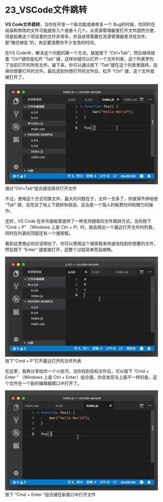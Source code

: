 # 23_VSCode文件跳转

**VS Code文件跳转**，当你在开发一个新功能或者修复一个 Bug的时候，你同时在阅读和修改的文件可能就有几个或者十几个。从资源管理器里打开文件固然方便，但是如果这个项目里的文件非常多，并且经常需要在资源管理器里寻找文件，那“眼花缭乱”的，肯定要浪费你不少宝贵的时间。

在VS Code中，解决这个问题的第一个方法，就是按下 “Ctrl+Tab”，然后继续按着 “Ctrl”键但是松开 “Tab” 键，这样你就可以打开一个文件列表，这个列表罗列了当前打开的所有文件。接下来，你可以通过按下 “Tab”键在这个列表里跳转，选择你想要打开的文件。最后选到你想打开的文件后，松开 “Ctrl” 键，这个文件就被打开了。

![通过“Ctrl+Tab”组合键选择并打开文件](image/ctrl-tab-select-open-file.gif)
通过“Ctrl+Tab”组合键选择并打开文件

不过，使用这个方式切换文件，最大的问题在于，文件一旦多了，你就得不停地按 “Tab” 键，没完没了地上下跳转和挑选，这会是一个恼人的耗费时间和眼力的操作。

还好，VS Code 在命令面板里提供了一种支持搜索的文件跳转方式。当你按下 “Cmd + P” （Windows 上是 Ctrl + P）时，就会跳出一个最近打开文件的列表，同时在列表的顶部还有一个搜索框。

看到这里想必你应该明白了，你可以使用这个搜索框来快速地找到你想要的文件，然后按下 “Enter” 键直接打开，这整个过程简单而且顺畅。

![按下“Cmd + P”打开最近打开的文件列表](image/ctrl-p-recent-opened-files.gif)
按下“Cmd + P”打开最近打开的文件列表

在这里，我再分享给你一个小技巧，当你找到目标文件后，可以按下 “Cmd + Enter ” （Windows 上是 Ctrl + Enter）组合键。你会发现与上面不一样的是，这个文件在一个新的编辑器窗口中打开了。

![按下 “Cmd + Enter ”组合键在新窗口中打开文件](image/ctrl-enter-new-window-open.gif)
按下 “Cmd + Enter ”组合键在新窗口中打开文件